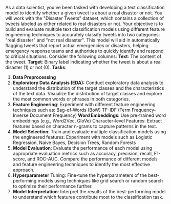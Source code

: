 As a data scientist, you've been tasked with developing a text classification model to identify whether a given tweet is about a real disaster or not. You will work with the "Disaster Tweets" dataset, which contains a collection of tweets labeled as either related to real disasters or not.
Your objective is to build and evaluate multiple text classification models using different feature engineering techniques to accurately classify tweets into two categories: "real disaster" and "not real disaster". This model will aid in automatically flagging tweets that report actual emergencies or disasters, helping emergency response teams and authorities to quickly identify and respond to critical situations.
Consider the following columns:
**Text**: The content of the tweet.
**Target**: Binary label indicating whether the tweet is about a real disaster (1) or not (0).
**Tasks**:
1. **Data Preprocessing**
2. **Exploratory Data Analysis (EDA):** Conduct exploratory data analysis to understand the distribution of the target classes and the characteristics of the text data. Visualize the distribution of target classes and explore the most common words or phrases in both categories.
3. **Feature Engineering**: Experiment with different feature engineering techniques such as:
Bag-of-Words (BoW)
TF-IDF (Term Frequency-Inverse Document Frequency)
**Word Embeddings**: Use pre-trained word embeddings (e.g., Word2Vec, GloVe)
Character-level Features: Extract features based on character n-grams to capture patterns in the text.
4. **Model Selection**: Train and evaluate multiple classification models using the engineered features. Experiment with models such as Logistic Regression, Naive Bayes, Decision Trees, Random Forests
5. **Model Evaluation**: Evaluate the performance of each model using appropriate evaluation metrics such as accuracy, precision, recall, F1-score, and ROC-AUC. Compare the performance of different models and feature engineering techniques to identify the most effective approach.
6. **Hyperparameter** Tuning: Fine-tune the hyperparameters of the best-performing models using techniques like grid search or random search to optimize their performance further.
7. **Model Interpretation**: Interpret the results of the best-performing model to understand which features contribute most to the classification task.
